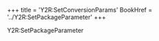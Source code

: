 +++
title = 'Y2R:SetConversionParams'
BookHref = '../Y2R:SetPackageParameter'
+++

Y2R:SetPackageParameter
